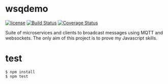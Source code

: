 # wsqdemo


[![license](https://img.shields.io/github/license/patriziobruno/wsqdemo.svg)](https://raw.githubusercontent.com/patriziobruno/wsqdemo/master/LICENSE)
[![Build Status](https://travis-ci.org/patriziobruno/wsqdemo.svg?branch=master)](https://travis-ci.org/patriziobruno/wsqdemo)
[![Coverage Status](https://coveralls.io/repos/github/patriziobruno/wsqdemo/badge.svg?branch=master)](https://coveralls.io/github/patriziobruno/wsqdemo?branch=master)

Suite of microservices and clients to broadcast messages using MQTT and websockets.
The only aim of this project is to prove my Javascript skills.

# test

```
$ npm install
$ npm test

```
